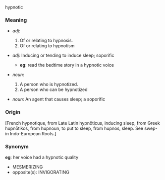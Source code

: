 hypnotic
### Meaning
+ _adj_:
   1. Of or relating to hypnosis.
   2. Of or relating to hypnotism
+ _adj_: Inducing or tending to induce sleep; soporific
    + __eg__: read the bedtime story in a hypnotic voice

+ _noun_: 
   1. A person who is hypnotized.
   2. A person who can be hypnotized
+ _noun_: An agent that causes sleep; a soporific

### Origin

[French hypnotique, from Late Latin hypnōticus, inducing sleep, from Greek hupnōtikos, from hupnoun, to put to sleep, from hupnos, sleep. See swep- in Indo-European Roots.]

### Synonym

__eg__: her voice had a hypnotic quality

+ MESMERIZING
+ opposite(s): INVIGORATING



